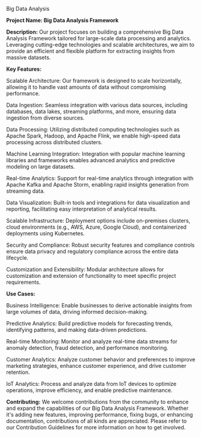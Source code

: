Big Data Analysis

**Project Name: Big Data Analysis Framework**

**Description:**
Our project focuses on building a comprehensive Big Data Analysis Framework tailored for large-scale data processing and analytics. Leveraging cutting-edge technologies and scalable architectures, we aim to provide an efficient and flexible platform for extracting insights from massive datasets.

**Key Features:**

Scalable Architecture: Our framework is designed to scale horizontally, allowing it to handle vast amounts of data without compromising performance.

Data Ingestion: Seamless integration with various data sources, including databases, data lakes, streaming platforms, and more, ensuring data ingestion from diverse sources.

Data Processing: Utilizing distributed computing technologies such as Apache Spark, Hadoop, and Apache Flink, we enable high-speed data processing across distributed clusters.

Machine Learning Integration: Integration with popular machine learning libraries and frameworks enables advanced analytics and predictive modeling on large datasets.

Real-time Analytics: Support for real-time analytics through integration with Apache Kafka and Apache Storm, enabling rapid insights generation from streaming data.

Data Visualization: Built-in tools and integrations for data visualization and reporting, facilitating easy interpretation of analytical results.

Scalable Infrastructure: Deployment options include on-premises clusters, cloud environments (e.g., AWS, Azure, Google Cloud), and containerized deployments using Kubernetes.

Security and Compliance: Robust security features and compliance controls ensure data privacy and regulatory compliance across the entire data lifecycle.

Customization and Extensibility: Modular architecture allows for customization and extension of functionality to meet specific project requirements.

**Use Cases:**

Business Intelligence: Enable businesses to derive actionable insights from large volumes of data, driving informed decision-making.

Predictive Analytics: Build predictive models for forecasting trends, identifying patterns, and making data-driven predictions.

Real-time Monitoring: Monitor and analyze real-time data streams for anomaly detection, fraud detection, and performance monitoring.

Customer Analytics: Analyze customer behavior and preferences to improve marketing strategies, enhance customer experience, and drive customer retention.

IoT Analytics: Process and analyze data from IoT devices to optimize operations, improve efficiency, and enable predictive maintenance.

**Contributing:**
We welcome contributions from the community to enhance and expand the capabilities of our Big Data Analysis Framework. Whether it's adding new features, improving performance, fixing bugs, or enhancing documentation, contributions of all kinds are appreciated. Please refer to our Contribution Guidelines for more information on how to get involved.
